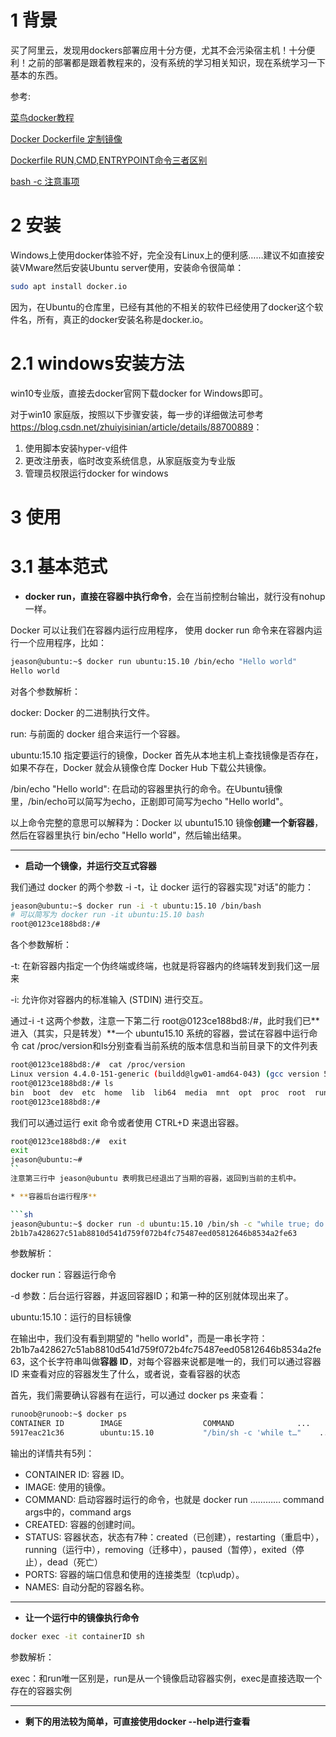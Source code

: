 # 1 背景
买了阿里云，发现用dockers部署应用十分方便，尤其不会污染宿主机！十分便利！之前的部署都是跟着教程来的，没有系统的学习相关知识，现在系统学习一下基本的东西。

参考:

[菜鸟docker教程](https://www.runoob.com/docker/docker-hello-world.html)

[Docker Dockerfile 定制镜像](https://blog.csdn.net/wo18237095579/article/details/80540571)

[Dockerfile RUN,CMD,ENTRYPOINT命令三者区别](https://blog.csdn.net/liangweihua123/article/details/87436694)

[bash -c 注意事项](https://www.jianshu.com/p/198d819d24d1)


# 2 安装
Windows上使用docker体验不好，完全没有Linux上的便利感……建议不如直接安装VMware然后安装Ubuntu server使用，安装命令很简单：
```sh
sudo apt install docker.io 
```
因为，在Ubuntu的仓库里，已经有其他的不相关的软件已经使用了docker这个软件名，所有，真正的docker安装名称是docker.io。
# 2.1 windows安装方法
win10专业版，直接去docker官网下载docker for Windows即可。

对于win10 家庭版，按照以下步骤安装，每一步的详细做法可参考<https://blog.csdn.net/zhuiyisinian/article/details/88700889>：
1. 使用脚本安装hyper-v组件
2. 更改注册表，临时改变系统信息，从家庭版变为专业版
3. 管理员权限运行docker for windows


# 3 使用
# 3.1 基本范式
* **docker run，直接在容器中执行命令**，会在当前控制台输出，就行没有nohup一样。

Docker 可以让我们在容器内运行应用程序， 使用 docker run 命令来在容器内运行一个应用程序，比如：
```sh
jeason@ubuntu:~$ docker run ubuntu:15.10 /bin/echo "Hello world"
Hello world
```
对各个参数解析：

docker: Docker 的二进制执行文件。

run: 与前面的 docker 组合来运行一个容器。

ubuntu:15.10 指定要运行的镜像，Docker 首先从本地主机上查找镜像是否存在，如果不存在，Docker 就会从镜像仓库 Docker Hub 下载公共镜像。

/bin/echo "Hello world": 在启动的容器里执行的命令。在Ubuntu镜像里，/bin/echo可以简写为echo，正剧即可简写为echo "Hello world"。

以上命令完整的意思可以解释为：Docker 以 ubuntu15.10 镜像**创建一个新容器**，然后在容器里执行 bin/echo "Hello world"，然后输出结果。

---

* **启动一个镜像，并运行交互式容器**

我们通过 docker 的两个参数 -i -t，让 docker 运行的容器实现"对话"的能力：
```sh
jeason@ubuntu:~$ docker run -i -t ubuntu:15.10 /bin/bash
# 可以简写为 docker run -it ubuntu:15.10 bash
root@0123ce188bd8:/#
```
各个参数解析：

-t: 在新容器内指定一个伪终端或终端，也就是将容器内的终端转发到我们这一层来

-i: 允许你对容器内的标准输入 (STDIN) 进行交互。

通过-i -t 这两个参数，注意一下第二行 root@0123ce188bd8:/#，此时我们已**进入（其实，只是转发）**一个 ubuntu15.10 系统的容器，尝试在容器中运行命令 cat /proc/version和ls分别查看当前系统的版本信息和当前目录下的文件列表
```sh
root@0123ce188bd8:/#  cat /proc/version
Linux version 4.4.0-151-generic (buildd@lgw01-amd64-043) (gcc version 5.4.0 20160609 (Ubuntu 5.4.0-6ubuntu1~16.04.10) ) #178-Ubuntu SMP Tue Jun 11 08:30:22 UTC 2019
root@0123ce188bd8:/# ls
bin  boot  dev  etc  home  lib  lib64  media  mnt  opt  proc  root  run  sbin  srv  sys  tmp  usr  var
root@0123ce188bd8:/# 
```
我们可以通过运行 exit 命令或者使用 CTRL+D 来退出容器。
```sh
root@0123ce188bd8:/#  exit
exit
jeason@ubuntu:~# 
``
注意第三行中 jeason@ubuntu 表明我已经退出了当期的容器，返回到当前的主机中。

* **容器后台运行程序**

```sh
jeason@ubuntu:~$ docker run -d ubuntu:15.10 /bin/sh -c "while true; do echo hello world; sleep 1; done"
2b1b7a428627c51ab8810d541d759f072b4fc75487eed05812646b8534a2fe63
```
参数解析：

docker run：容器运行命令

-d 参数：后台运行容器，并返回容器ID；和第一种的区别就体现出来了。

ubuntu:15.10：运行的目标镜像

在输出中，我们没有看到期望的 "hello world"，而是一串长字符：2b1b7a428627c51ab8810d541d759f072b4fc75487eed05812646b8534a2fe63，这个长字符串叫做**容器 ID**，对每个容器来说都是唯一的，我们可以通过容器 ID 来查看对应的容器发生了什么，或者说，查看容器的状态

首先，我们需要确认容器有在运行，可以通过 docker ps 来查看：
```sh
runoob@runoob:~$ docker ps
CONTAINER ID        IMAGE                  COMMAND              ...  
5917eac21c36        ubuntu:15.10           "/bin/sh -c 'while t…"    ...
```
输出的详情共有5列：
* CONTAINER ID: 容器 ID。
* IMAGE: 使用的镜像。
* COMMAND: 启动容器时运行的命令，也就是 docker run ………… command args中的，command args
* CREATED: 容器的创建时间。
* STATUS: 容器状态，状态有7种：created（已创建），restarting（重启中），running（运行中），removing（迁移中），paused（暂停），exited（停止），dead（死亡）
* PORTS: 容器的端口信息和使用的连接类型（tcp\udp）。
* NAMES: 自动分配的容器名称。


---

* **让一个运行中的镜像执行命令**
```sh
docker exec -it containerID sh
```
参数解析：

exec：和run唯一区别是，run是从一个镜像启动容器实例，exec是直接选取一个存在的容器实例

---
* **剩下的用法较为简单，可直接使用docker --help进行查看**
